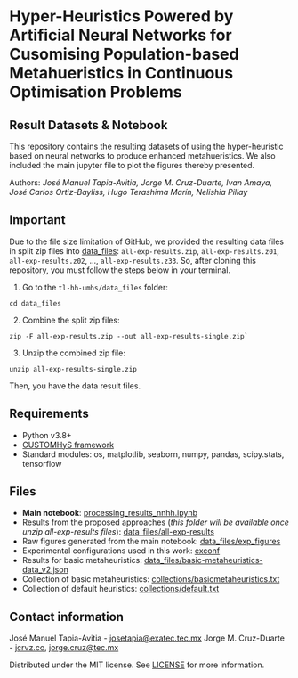 # Hyper-Heuristics Powered by Artificial Neural Networks for Cusomising Population-based Metahueristics in Continuous Optimisation Problems
## Result Datasets & Notebook

This repository contains the resulting datasets of using the hyper-heuristic based on neural networks to produce enhanced metahueristics. We also included the main jupyter file to plot the figures thereby presented.

Authors: _José Manuel Tapia-Avitia, Jorge M. Cruz-Duarte, Ivan Amaya, José Carlos Ortiz-Bayliss, Hugo Terashima Marín, Nelishia Pillay_

## Important

Due to the file size limitation of GitHub, we provided the resulting data files in split zip files into [data_files](./data_files): `all-exp-results.zip`, `all-exp-results.z01`, `all-exp-results.z02`, ..., `all-exp-results.z33`. So, after cloning this repository, you must follow the steps below in your terminal.

1. Go to the `tl-hh-umhs/data_files` folder:
```shell
cd data_files
```
2. Combine the split zip files:
```shell
zip -F all-exp-results.zip --out all-exp-results-single.zip`
```
3. Unzip the combined zip file:
```shell
unzip all-exp-results-single.zip
```
Then, you have the data result files.

## Requirements
- Python v3.8+
- [CUSTOMHyS framework](https://github.com/jcrvz/customhys.git)
- Standard modules: os, matplotlib, seaborn, numpy, pandas, scipy.stats, tensorflow

## Files
- **Main notebook**: [processing_results_nnhh.ipynb](./processing_results_nnhh.ipynb)
- Results from the proposed approaches (_this folder will be available once unzip all-exp-results files_): [data_files/all-exp-results](./data_files/all-exp-results)
- Raw figures generated from the main notebook: [data_files/exp_figures](./data_files/exp_figures)
- Experimental configurations used in this work: [exconf](./exconf)
- Results for basic metaheuristics: [data_files/basic-metaheuristics-data_v2.json](./data_files/basic-metaheuristics-data_v2.json)
- Collection of basic metaheuristics: [collections/basicmetaheuristics.txt](./collections/basicmetaheuristics.txt)
- Collection of default heuristics: [collections/default.txt](./collections/default.txt)

## Contact information

José Manuel Tapia-Avitia - [josetapia@exatec.tec.mx](mailto:josetapia@exatec.tec.mx)
Jorge M. Cruz-Duarte - [jcrvz.co](https://jcrvz.co), [jorge.cruz@tec.mx](mailto:jorge.cruz@tec.mx)

Distributed under the MIT license. See [LICENSE](./LICENSE) for more information.
